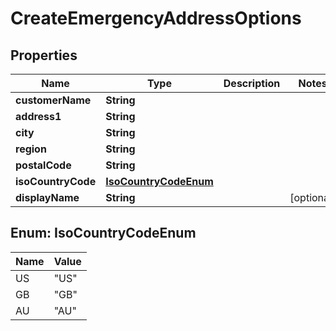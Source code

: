 

# CreateEmergencyAddressOptions


## Properties

| Name | Type | Description | Notes |
|------------ | ------------- | ------------- | -------------|
|**customerName** | **String** |  |  |
|**address1** | **String** |  |  |
|**city** | **String** |  |  |
|**region** | **String** |  |  |
|**postalCode** | **String** |  |  |
|**isoCountryCode** | [**IsoCountryCodeEnum**](#IsoCountryCodeEnum) |  |  |
|**displayName** | **String** |  |  [optional] |



## Enum: IsoCountryCodeEnum

| Name | Value |
|---- | -----|
| US | &quot;US&quot; |
| GB | &quot;GB&quot; |
| AU | &quot;AU&quot; |



